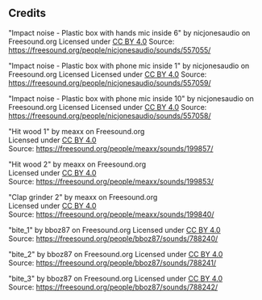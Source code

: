 ## Credits

"Impact noise - Plastic box with hands mic inside 6" by nicjonesaudio on Freesound.org
Licensed under [CC BY 4.0](https://creativecommons.org/licenses/by/4.0/) 
Source: https://freesound.org/people/nicjonesaudio/sounds/557055/

"Impact noise - Plastic box with phone mic inside 1" by nicjonesaudio on Freesound.org Licensed
Licensed under [CC BY 4.0](https://creativecommons.org/licenses/by/4.0/) 
Source: https://freesound.org/people/nicjonesaudio/sounds/557059/

"Impact noise - Plastic box with phone mic inside 10" by nicjonesaudio on Freesound.org Licensed
Licensed under [CC BY 4.0](https://creativecommons.org/licenses/by/4.0/) 
Source: https://freesound.org/people/nicjonesaudio/sounds/557058/

"Hit wood 1" by meaxx on Freesound.org  
Licensed under [CC BY 4.0](https://creativecommons.org/licenses/by/4.0/)  
Source: https://freesound.org/people/meaxx/sounds/199857/

"Hit wood 2" by meaxx on Freesound.org  
Licensed under [CC BY 4.0](https://creativecommons.org/licenses/by/4.0/)  
Source: https://freesound.org/people/meaxx/sounds/199853/

"Clap grinder 2" by meaxx on Freesound.org  
Licensed under [CC BY 4.0](https://creativecommons.org/licenses/by/4.0/)  
Source: https://freesound.org/people/meaxx/sounds/199840/

"bite_1" by bboz87 on Freesound.org
Licensed under [CC BY 4.0](https://creativecommons.org/licenses/by/4.0/)  
Source: https://freesound.org/people/bboz87/sounds/788240/

"bite_2" by bboz87 on Freesound.org
Licensed under [CC BY 4.0](https://creativecommons.org/licenses/by/4.0/)  
Source: https://freesound.org/people/bboz87/sounds/788241/

"bite_3" by bboz87 on Freesound.org
Licensed under [CC BY 4.0](https://creativecommons.org/licenses/by/4.0/)  
Source: https://freesound.org/people/bboz87/sounds/788242/